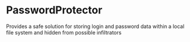 # PasswordProtector
Provides a safe solution for storing login and password data within a local file system and hidden from possible infiltrators 
